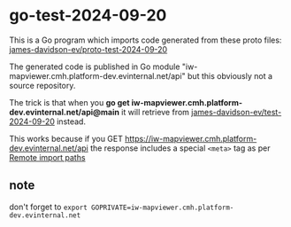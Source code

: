 # go-test-2024-09-20

This is a Go program which imports code generated from these proto files: [james-davidson-ev/proto-test-2024-09-20](https://github.com/james-davidson-ev/proto-test-2024-09-20)

The generated code is published in Go module "iw-mapviewer.cmh.platform-dev.evinternal.net/api" but this obviously not a source repository.

The trick is that when you **go get iw-mapviewer.cmh.platform-dev.evinternal.net/api@main** it will retrieve from [james-davidson-ev/test-2024-09-20](https://github.com/james-davidson-ev/test-2024-09-20) instead.

This works because if you GET https://iw-mapviewer.cmh.platform-dev.evinternal.net/api the response includes a special `<meta>` tag as per [Remote import paths](https://pkg.go.dev/cmd/go#hdr-Remote_import_paths)

## note

don't forget to `export GOPRIVATE=iw-mapviewer.cmh.platform-dev.evinternal.net`
